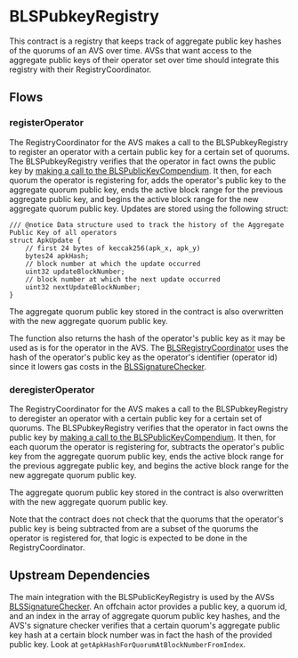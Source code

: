 # BLSPubkeyRegistry

This contract is a registry that keeps track of aggregate public key hashes of the quorums of an AVS over time. AVSs that want access to the aggregate public keys of their operator set over time should integrate this registry with their RegistryCoordinator.

## Flows

### registerOperator

The RegistryCoordinator for the AVS makes a call to the BLSPubkeyRegistry to register an operator with a certain public key for a certain set of quorums. The BLSPubkeyRegistry verifies that the operator in fact owns the public key by [making a call to the BLSPublicKeyCompendium](./BLSPublicKeyCompendium.md#integrations). It then, for each quorum the operator is registering for, adds the operator's public key to the aggregate quorum public key, ends the active block range for the previous aggregate public key, and begins the active block range for the new aggregate quorum public key. Updates are stored using the following struct:
```solidity
/// @notice Data structure used to track the history of the Aggregate Public Key of all operators
struct ApkUpdate {
    // first 24 bytes of keccak256(apk_x, apk_y)
    bytes24 apkHash;
    // block number at which the update occurred
    uint32 updateBlockNumber;
    // block number at which the next update occurred
    uint32 nextUpdateBlockNumber;
}
```

The aggregate quorum public key stored in the contract is also overwritten with the new aggregate quorum public key.

The function also returns the hash of the operator's public key as it may be used as is for the operator in the AVS. The [BLSRegistryCoordinator](./BLSRegistryCoordinatorWithIndices.md) uses the hash of the operator's public key as the operator's identifier (operator id) since it lowers gas costs in the [BLSSignatureChecker](./BLSSignatureChecker.md).

### deregisterOperator

The RegistryCoordinator for the AVS makes a call to the BLSPubkeyRegistry to deregister an operator with a certain public key for a certain set of quorums. The BLSPubkeyRegistry verifies that the operator in fact owns the public key by [making a call to the BLSPublicKeyCompendium](./BLSPublicKeyCompendium.md#integrations). It then, for each quorum the operator is registering for, subtracts the operator's public key from the aggregate quorum public key, ends the active block range for the previous aggregate public key, and begins the active block range for the new aggregate quorum public key. 

The aggregate quorum public key stored in the contract is also overwritten with the new aggregate quorum public key.

Note that the contract does not check that the quorums that the operator's public key is being subtracted from are a subset of the quorums the operator is registered for, that logic is expected to be done in the RegistryCoordinator.

## Upstream Dependencies

The main integration with the BLSPublicKeyRegistry is used by the AVSs [BLSSignatureChecker](./BLSSignatureChecker.md). An offchain actor provides a public key, a quorum id, and an index in the array of aggregate quorum public key hashes, and the AVS's signature checker verifies that a certain quorum's aggregate public key hash at a certain block number was in fact the hash of the provided public key. Look at `getApkHashForQuorumAtBlockNumberFromIndex`.
